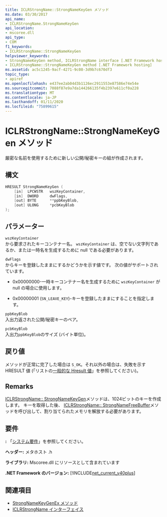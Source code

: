 ```yaml
---
title: ICLRStrongName::StrongNameKeyGen メソッド
ms.date: 03/30/2017
api_name:
- ICLRStrongName.StrongNameKeyGen
api_location:
- mscoree.dll
api_type:
- COM
f1_keywords:
- ICLRStrongName::StrongNameKeyGen
helpviewer_keywords:
- StrongNameKeyGen method, ICLRStrongName interface [.NET Framework hosting]
- ICLRStrongName::StrongNameKeyGen method [.NET Framework hosting]
ms.assetid: ac5c1245-9acf-4271-9c08-3d9b7c670df3
topic_type:
- apiref
ms.openlocfilehash: e437ee2ab04d3b1126ec2911553e87586e74e54e
ms.sourcegitcommit: 7088f87e9a7da144266135f4b2397e611cf0a228
ms.translationtype: MT
ms.contentlocale: ja-JP
ms.lasthandoff: 01/11/2020
ms.locfileid: "75899615"
---
```

# <a name="iclrstrongnamestrongnamekeygen-method"></a>ICLRStrongName::StrongNameKeyGen メソッド
厳密な名前を使用するために新しい公開/秘密キーの組が作成されます。  
  
## <a name="syntax"></a>構文  
  
```cpp  
HRESULT StrongNameKeyGen (  
    [in]  LPCWSTR   wszKeyContainer,  
    [in]  DWORD     dwFlags,  
    [out] BYTE      **ppbKeyBlob,  
    [out] ULONG     *pcbKeyBlob  
);  
```  
  
## <a name="parameters"></a>パラメーター  
 `wszKeyContainer`  
 から要求されたキーコンテナー名。 `wszKeyContainer` は、空でない文字列であるか、または一時名を生成するために null である必要があります。  
  
 `dwFlags`  
 からキーを登録したままにするかどうかを示す値です。 次の値がサポートされています。  
  
- 0x00000000-一時キーコンテナー名を生成するために `wszKeyContainer` が null の場合に使用します。  
  
- 0x00000001 (`SN_LEAVE_KEY`)-キーを登録したままにすることを指定します。  
  
 `ppbKeyBlob`  
 入出力返された公開/秘密キーのペア。  
  
 `pcbKeyBlob`  
 入出力`ppbKeyBlob`のサイズ (バイト単位)。  
  
## <a name="return-value"></a>戻り値  
 メソッドが正常に完了した場合は `S_OK`。それ以外の場合は、失敗を示す HRESULT 値 (「リストの[一般的な Hresult 値](/windows/win32/seccrypto/common-hresult-values)」を参照してください)。  
  
## <a name="remarks"></a>Remarks  
 [ICLRStrongName:: StrongNameKeyGen](../../../../docs/framework/unmanaged-api/hosting/iclrstrongname-strongnamekeygen-method.md)メソッドは、1024ビットのキーを作成します。 キーを取得した後、 [ICLRStrongName:: StrongNameFreeBuffer](../../../../docs/framework/unmanaged-api/hosting/iclrstrongname-strongnamefreebuffer-method.md)メソッドを呼び出して、割り当てられたメモリを解放する必要があります。  
  
## <a name="requirements"></a>要件  
 **:** 「[システム要件](../../../../docs/framework/get-started/system-requirements.md)」を参照してください。  
  
 **ヘッダー:** メタホスト .h  
  
 **ライブラリ:** Mscoree.dll にリソースとして含まれています  
  
 **.NET Framework のバージョン:** [!INCLUDE[net_current_v40plus](../../../../includes/net-current-v40plus-md.md)]  
  
## <a name="see-also"></a>関連項目

- [StrongNameKeyGenEx メソッド](../../../../docs/framework/unmanaged-api/hosting/iclrstrongname-strongnamekeygenex-method.md)
- [ICLRStrongName インターフェイス](../../../../docs/framework/unmanaged-api/hosting/iclrstrongname-interface.md)
